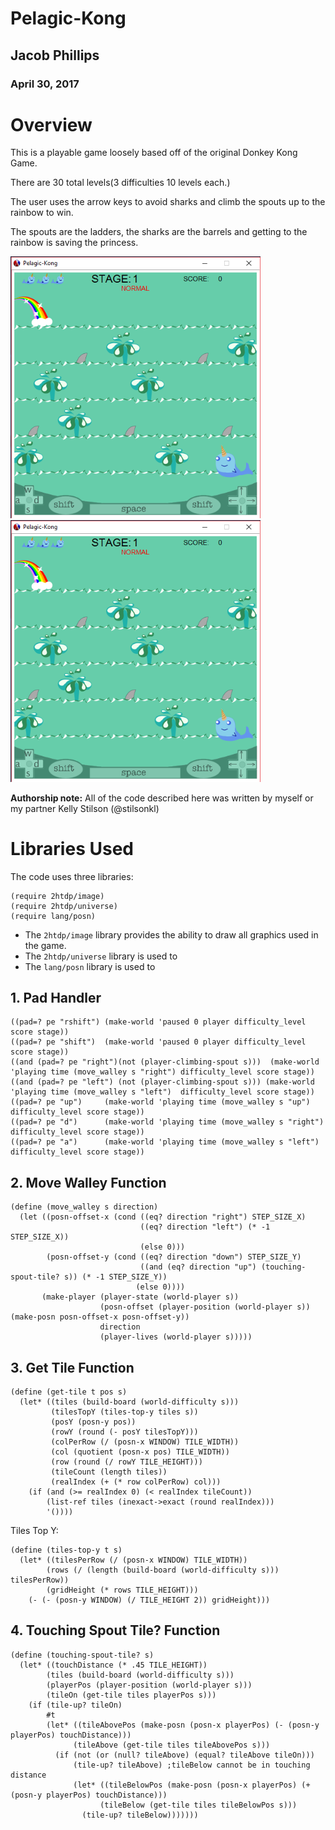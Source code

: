 # Pelagic-Kong

## Jacob Phillips
### April 30, 2017

# Overview
This is a playable game loosely based off of the original Donkey Kong Game.

There are 30 total levels(3 difficulties 10 levels each.)

The user uses the arrow keys to avoid sharks and climb the spouts up to the rainbow to win.

The spouts are the ladders, the sharks are the barrels and getting to the rainbow is saving the princess.

<img src="images/Release-Demo_gameplay.PNG" alt="Splash Screen" width="400"/> <img src="images/Release-Demo_gameplay.PNG" alt="Splash Screen" width="400"/> 

**Authorship note:** All of the code described here was written by myself or my partner Kelly Stilson (@stilsonkl)

# Libraries Used
The code uses three libraries:

```
(require 2htdp/image)
(require 2htdp/universe)
(require lang/posn)
```

* The ```2htdp/image``` library provides the ability to draw all graphics used in the game.
* The ```2htdp/universe``` library is used to 
* The ```lang/posn``` library is used to 

## 1. Pad Handler

```
((pad=? pe "rshift") (make-world 'paused 0 player difficulty_level score stage))
((pad=? pe "shift")  (make-world 'paused 0 player difficulty_level score stage))
((and (pad=? pe "right")(not (player-climbing-spout s)))  (make-world 'playing time (move_walley s "right") difficulty_level score stage))
((and (pad=? pe "left") (not (player-climbing-spout s))) (make-world 'playing time (move_walley s "left")  difficulty_level score stage))
((pad=? pe "up")     (make-world 'playing time (move_walley s "up")    difficulty_level score stage))
((pad=? pe "d")      (make-world 'playing time (move_walley s "right") difficulty_level score stage))
((pad=? pe "a")      (make-world 'playing time (move_walley s "left")  difficulty_level score stage))
```
 
## 2. Move Walley Function

```
(define (move_walley s direction)
  (let ((posn-offset-x (cond ((eq? direction "right") STEP_SIZE_X)
                             ((eq? direction "left") (* -1 STEP_SIZE_X)) 
                             (else 0)))
        (posn-offset-y (cond ((eq? direction "down") STEP_SIZE_Y)
                             ((and (eq? direction "up") (touching-spout-tile? s)) (* -1 STEP_SIZE_Y))
                            (else 0))))
       (make-player (player-state (world-player s))
                    (posn-offset (player-position (world-player s)) (make-posn posn-offset-x posn-offset-y))
                    direction
                    (player-lives (world-player s)))))
```
## 3. Get Tile Function

```
(define (get-tile t pos s)
  (let* ((tiles (build-board (world-difficulty s)))
         (tilesTopY (tiles-top-y tiles s))
         (posY (posn-y pos))
         (rowY (round (- posY tilesTopY)))
         (colPerRow (/ (posn-x WINDOW) TILE_WIDTH))
         (col (quotient (posn-x pos) TILE_WIDTH))
         (row (round (/ rowY TILE_HEIGHT)))
         (tileCount (length tiles))
         (realIndex (+ (* row colPerRow) col)))
    (if (and (>= realIndex 0) (< realIndex tileCount))
        (list-ref tiles (inexact->exact (round realIndex)))
        '())))
```
Tiles Top Y:
```
(define (tiles-top-y t s)
  (let* ((tilesPerRow (/ (posn-x WINDOW) TILE_WIDTH))
        (rows (/ (length (build-board (world-difficulty s))) tilesPerRow))
        (gridHeight (* rows TILE_HEIGHT)))
    (- (- (posn-y WINDOW) (/ TILE_HEIGHT 2)) gridHeight)))
```

## 4. Touching Spout Tile? Function

```
(define (touching-spout-tile? s)
  (let* ((touchDistance (* .45 TILE_HEIGHT))
        (tiles (build-board (world-difficulty s)))
        (playerPos (player-position (world-player s)))
        (tileOn (get-tile tiles playerPos s)))
    (if (tile-up? tileOn)
        #t
        (let* ((tileAbovePos (make-posn (posn-x playerPos) (- (posn-y playerPos) touchDistance)))
              (tileAbove (get-tile tiles tileAbovePos s)))
          (if (not (or (null? tileAbove) (equal? tileAbove tileOn)))
              (tile-up? tileAbove) ;tileBelow cannot be in touching distance
              (let* ((tileBelowPos (make-posn (posn-x playerPos) (+ (posn-y playerPos) touchDistance)))
                    (tileBelow (get-tile tiles tileBelowPos s)))
                (tile-up? tileBelow)))))))
```
